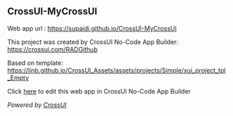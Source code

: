 ## CrossUI-MyCrossUI
Web app url : https://supaidi.github.io/CrossUI-MyCrossUI

This project was created by CrossUI No-Code App Builder: https://crossui.com/RADGithub

Based on template: https://linb.github.io/CrossUI_Assets/assets/projects/Simple/xui_project_tpl_Empty

Click [here](https://crossui.com/RADGithub/#!from=github&owner=supaidi&repo=CrossUI-MyCrossUI) to edit this web app in CrossUI No-Code App Builder

<i>Powered by [CrossUI](https://crossui.com)</i>
